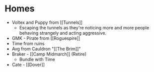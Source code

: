 # Homes
* Voltex and Puppy from [[Tunnels]]
	* Escaping the tunnels as they're noticing more and more people behaving strangely and acting aggressive.
* GMK - Pirate from [[Roguespire]]
* Time from ruins
* Avg from Cauldron "[[The Brim]]"
* Braker - [[Camp Midmarch]] (Retire)
	* Bundle with Time
* Cate - [[Dover]]